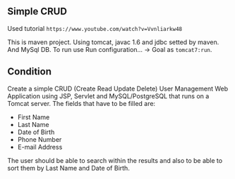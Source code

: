 ## Simple CRUD
Used tutorial `https://www.youtube.com/watch?v=Vvnliarkw48`

This is maven project.
Using tomcat, javac 1.6 and jdbc setted by maven. And MySql DB.
To run use Run configuration... -> Goal as `tomcat7:run`.

## Condition
Create a simple CRUD (Create Read Update Delete) User Management 
Web Application using JSP, Servlet and MySQL/PostgreSQL that 
runs on a Tomcat server.
The fields that have to be filled are:
* First Name
* Last Name
* Date of Birth
* Phone Number
* E-mail Address

The user should be able to search within the results and also to be able to sort them by Last Name and Date of Birth. 


